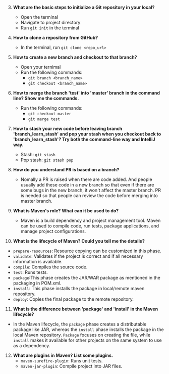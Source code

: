 3. **What are the basic steps to initialize a Git repository in your local?**
     - Open the terminal
     - Navigate to project directory
     - Run `git init` in the terminal

4. **How to clone a repository from GitHub?**
   - In the terminal, run `git clone <repo_url>`

5. **How to create a new branch and checkout to that branch?**
   - Open your ternimal
   - Run the following commands:
     - `git branch <branch_name>`
     - `git checkout <branch_name>`


6. **How to merge the branch 'test' into 'master' branch in the command line? Show me the commands.**
   - Run the following commands:
     - `git checkout master`
     - `git merge test`


7. **How to stash your new code before leaving branch 'branch_learn_stash' and pop your stash when you checkout back to 'branch_learn_stash'? Try both the command-line way and IntelliJ way.**
     - Stash: `git stash`
     - Pop stash: `git stash pop`

8. **How do you understand PR is based on a branch?**
   - Nomally a PR is raised when there are code added. And people usually add these code in a new branch so that even if there are some bugs in the new branch, it won't affect the master branch. PR is needed so that people can review the code before merging into master branch.

9. **What is Maven's role? What can it be used to do?**
   - Maven is a build dependency and project management tool. Maven can be used to compile code, run tests, package applications, and manage project configurations.

10. **What is the lifecycle of Maven? Could you tell me the details?**
- `prepare-resources`: Resource copying can be customized in this phase.
- `validate`: Validates if the project is correct and if all necessary information is available.
- `compile`: Compiles the source code.
- `test`: Runs tests.
- `package`:This phase creates the JAR/WAR package as mentioned in the packaging in POM.xml.
- `install`: This phase installs the package in local/remote maven repository.
- `deploy`: Copies the final package to the remote repository.

11. **What is the difference between 'package' and 'install' in the Maven lifecycle?**
   - In the Maven lifecycle, the `package` phase creates a distributable package like JAR, whereas the `install` phase installs the package in the local Maven repository. `Package` focuses on creating the file, while `install` makes it available for other projects on the same system to use as a dependency.

12. **What are plugins in Maven? List some plugins.**
      - `maven-surefire-plugin`: Runs unit tests.
      - `maven-jar-plugin`: Compile project into JAR files.
